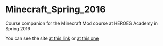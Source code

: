 # Minecraft_Spring_2016
Course companion for the Minecraft Mod course at HEROES Academy in Spring 2016

You can see the site [at this link](http://minecraft.cs.njgifted.org) or [at this one](http://minecraft-mod-spring-2016.readthedocs.org/en/latest/)
